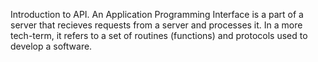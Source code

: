 Introduction to API. An Application Programming Interface is a part of a server
that recieves requests from a server and processes it. In a more tech-term, it
refers to a set of routines (functions) and protocols used to develop a
software.
